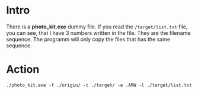 # Intro

There is a **photo_kit.exe** dummy file. If you read the `/target/list.txt` file, you can see, that I have 3 numbers written in the file. They are the filename sequence. The programm will only copy the files that has the same sequence.

# Action

`./photo_kit.exe -f ./origin/ -t ./target/ -e .ARW -l ./target/list.txt`